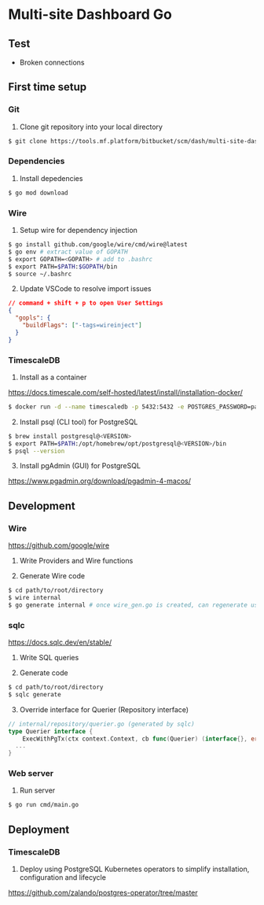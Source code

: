 # Multi-site Dashboard Go

## Test

- Broken connections

## First time setup

### Git

1. Clone git repository into your local directory

```sh
$ git clone https://tools.mf.platform/bitbucket/scm/dash/multi-site-dashboard-go.git
```

### Dependencies

1. Install depedencies

```sh
$ go mod download
```

### Wire

1. Setup wire for dependency injection

```sh
$ go install github.com/google/wire/cmd/wire@latest
$ go env # extract value of GOPATH
$ export GOPATH=<GOPATH> # add to .bashrc
$ export PATH=$PATH:$GOPATH/bin
$ source ~/.bashrc
```

2. Update VSCode to resolve import issues

```json
// command + shift + p to open User Settings
{
  "gopls": {
    "buildFlags": ["-tags=wireinject"]
  }
}
```

### TimescaleDB

1. Install as a container

https://docs.timescale.com/self-hosted/latest/install/installation-docker/

```sh
$ docker run -d --name timescaledb -p 5432:5432 -e POSTGRES_PASSWORD=password timescale/timescaledb-ha:pg16
```

2. Install psql (CLI tool) for PostgreSQL

```sh
$ brew install postgresql@<VERSION>
$ export PATH=$PATH:/opt/homebrew/opt/postgresql@<VERSION>/bin
$ psql --version
```

3. Install pgAdmin (GUI) for PostgreSQL

https://www.pgadmin.org/download/pgadmin-4-macos/

## Development

### Wire

https://github.com/google/wire

1. Write Providers and Wire functions

2. Generate Wire code

```sh
$ cd path/to/root/directory
$ wire internal
$ go generate internal # once wire_gen.go is created, can regenerate using this
```

### sqlc

https://docs.sqlc.dev/en/stable/

1. Write SQL queries

2. Generate code

```sh
$ cd path/to/root/directory
$ sqlc generate
```

3. Override interface for Querier (Repository interface)

```go
// internal/repository/querier.go (generated by sqlc)
type Querier interface {
	ExecWithPgTx(ctx context.Context, cb func(Querier) (interface{}, error)) func() (interface{}, error)
  ...
}
```

### Web server

1. Run server

```sh
$ go run cmd/main.go
```

## Deployment

### TimescaleDB

1. Deploy using PostgreSQL Kubernetes operators to simplify installation, configuration and lifecycle

https://github.com/zalando/postgres-operator/tree/master
